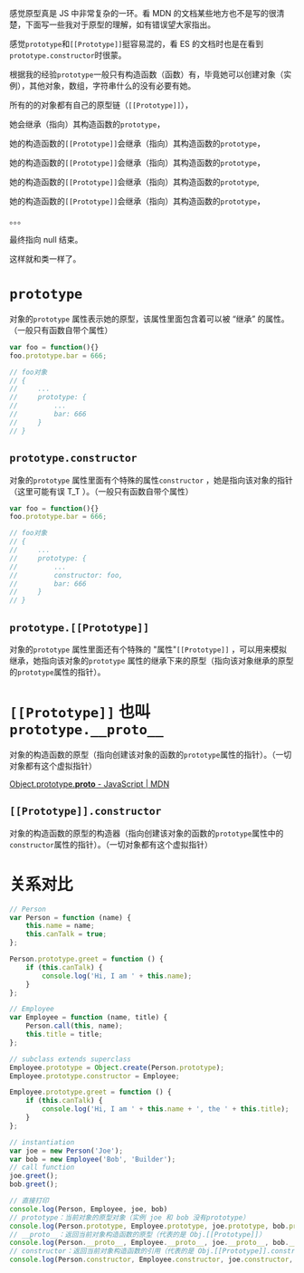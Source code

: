 感觉原型真是 JS 中非常复杂的一环。看 MDN 的文档某些地方也不是写的很清楚，下面写一些我对于原型的理解，如有错误望大家指出。

感觉`prototype`和`[[Prototype]]`挺容易混的，看 ES 的文档时也是在看到`prototype.constructor`时很蒙。

根据我的经验`prototype`一般只有构造函数（函数）有，毕竟她可以创建对象（实例），其他对象，数组，字符串什么的没有必要有她。

所有的的对象都有自己的原型链（`[[Prototype]]`），

她会继承（指向）其构造函数的`prototype`，

她的构造函数的`[[Prototype]]`会继承（指向）其构造函数的`prototype`，

她的构造函数的`[[Prototype]]`会继承（指向）其构造函数的`prototype`，

她的构造函数的`[[Prototype]]`会继承（指向）其构造函数的`prototype`,

她的构造函数的`[[Prototype]]`会继承（指向）其构造函数的`prototype`，

。。。

最终指向 null 结束。

这样就和类一样了。

# `prototype`

对象的`prototype` 属性表示她的原型，该属性里面包含着可以被 “继承” 的属性。（一般只有函数自带个属性）

```javascript
var foo = function(){}
foo.prototype.bar = 666;

// foo对象
// {
//     ...
//     prototype: {
//         ...
//         bar: 666
//     }
// }
```

## `prototype.constructor`

对象的`prototype` 属性里面有个特殊的属性`constructor` ，她是指向该对象的指针（这里可能有误 T_T ）。（一般只有函数自带个属性）

```javascript
var foo = function(){}
foo.prototype.bar = 666;

// foo对象
// {
//     ...
//     prototype: {
//         ...
//         constructor: foo,
//         bar: 666
//     }
// }
```

## `prototype.[[Prototype]]`

对象的`prototype` 属性里面还有个特殊的 "属性"`[[Prototype]]` ，可以用来模拟继承，她指向该对象的`prototype` 属性的继承下来的原型（指向该对象继承的原型的`prototype`属性的指针）。

# `[[Prototype]]` 也叫 `prototype.__proto__`

对象的构造函数的原型（指向创建该对象的函数的`prototype`属性的指针）。（一切对象都有这个虚拟指针）

[Object.prototype.**proto** - JavaScript | MDN](https://developer.mozilla.org/en-US/docs/Web/JavaScript/Reference/Global_Objects/Object/proto)

## `[[Prototype]].constructor`

对象的构造函数的原型的构造器（指向创建该对象的函数的`prototype`属性中的`constructor`属性的指针）。（一切对象都有这个虚拟指针）

# 关系对比

```javascript
// Person
var Person = function (name) {
    this.name = name;
    this.canTalk = true;
};

Person.prototype.greet = function () {
    if (this.canTalk) {
        console.log('Hi, I am ' + this.name);
    }
};

// Employee
var Employee = function (name, title) {
    Person.call(this, name);
    this.title = title;
};

// subclass extends superclass
Employee.prototype = Object.create(Person.prototype);
Employee.prototype.constructor = Employee;

Employee.prototype.greet = function () {
    if (this.canTalk) {
        console.log('Hi, I am ' + this.name + ', the ' + this.title);
    }
};

// instantiation
var joe = new Person('Joe');
var bob = new Employee('Bob', 'Builder');
// call function
joe.greet();
bob.greet();

// 直接打印
console.log(Person, Employee, joe, bob)
// prototype：当前对象的原型对象（实例 joe 和 bob 没有prototype）
console.log(Person.prototype, Employee.prototype, joe.prototype, bob.prototype)
// __proto__：返回当前对象构造函数的原型（代表的是 Obj.[[Prototype]]）
console.log(Person.__proto__, Employee.__proto__, joe.__proto__, bob.__proto__)
// constructor：返回当前对象构造函数的引用（代表的是 Obj.[[Prototype]].constructor）
console.log(Person.constructor, Employee.constructor, joe.constructor, bob.constructor)
```
